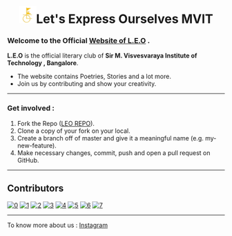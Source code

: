 # <div align="center"> <img src="assets/images/icons/android-chrome-384x384.png" alt="logo" width="40"/>Let's Express Ourselves MVIT </div>
  
 

### Welcome to the Official  [Website of **L.E.O**](https://leomvit.com/) .
**L.E.O** is the official literary club of  **Sir M. Visvesvaraya Institute of Technology , Bangalore**.
* The website contains Poetries, Stories and a lot more.
* Join us by contributing and show your creativity. 
* * *

### Get involved :

1.  Fork the Repo ([LEO REPO](https://github.com/leomvit/leomvit.github.io)).
2.  Clone a copy of your fork on your local.
3.  Create a branch off of master and give it a meaningful name (e.g. my-new-feature).
4.  Make necessary changes, commit, push and open a pull request on GitHub.

           
* * * 
## Contributors

[![0](https://sourcerer.io/fame/cseas/leomvit/leomvit.github.io/images/0)](https://sourcerer.io/fame/cseas/leomvit/leomvit.github.io/links/0)
[![1](https://sourcerer.io/fame/cseas/leomvit/leomvit.github.io/images/1)](https://sourcerer.io/fame/cseas/leomvit/leomvit.github.io/links/1)
[![2](https://sourcerer.io/fame/cseas/leomvit/leomvit.github.io/images/2)](https://sourcerer.io/fame/cseas/leomvit/leomvit.github.io/links/2)
[![3](https://sourcerer.io/fame/cseas/leomvit/leomvit.github.io/images/3)](https://sourcerer.io/fame/cseas/leomvit/leomvit.github.io/links/3)
[![4](https://sourcerer.io/fame/cseas/leomvit/leomvit.github.io/images/4)](https://sourcerer.io/fame/cseas/leomvit/leomvit.github.io/links/4)
[![5](https://sourcerer.io/fame/cseas/leomvit/leomvit.github.io/images/5)](https://sourcerer.io/fame/cseas/leomvit/leomvit.github.io/links/5)
[![6](https://sourcerer.io/fame/cseas/leomvit/leomvit.github.io/images/6)](https://sourcerer.io/fame/cseas/leomvit/leomvit.github.io/links/6)
[![7](https://sourcerer.io/fame/cseas/leomvit/leomvit.github.io/images/7)](https://sourcerer.io/fame/cseas/leomvit/leomvit.github.io/links/7)

* * *
To know more about us : [Instagram](https://www.instagram.com/leo.mvit/)
